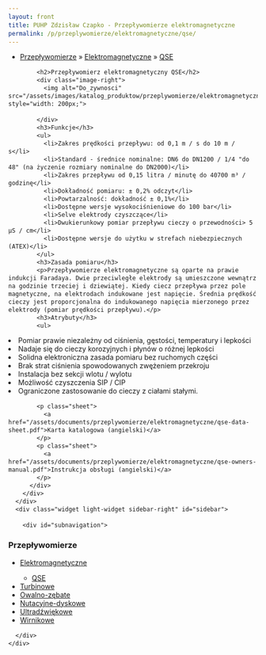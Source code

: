 ```yaml
---
layout: front
title: PUHP Zdzisław Czapko - Przepływomierze elektromagnetyczne
permalink: /p/przeplywomierze/elektromagnetyczne/qse/
---
```


<div id="content">
  <div class="wrapper-with-color-background">
    <div class="content-area-blog blog-background-sidebar-right">
      <div class="mainarea-left" id="mainarea">
        <div class="blogpost-blog3">
          <div class="post-content">
            <ul class="meta">
<li>
<a href="/p/przeplywomierze">Przepływomierze</a>
»
<a href="/p/przeplywomierze/elektromagnetyczne">Elektromagnetyczne</a>
»
<a href="/p/przeplywomierze/elektromagnetyczne/qse">QSE</a>
</li>
</ul>

            <h2>Przepływomierz elektromagnetyczny QSE</h2>
            <div class="image-right">
              <img alt="Do_zywnosci" src="/assets/images/katalog_produktow/przeplywomierze/elektromagnetyczne/qse.jpg" style="width: 200px;">

            </div>
            <h3>Funkcje</h3>
            <ul>
              <li>Zakres prędkości przepływu: od 0,1 m / s do 10 m / s</li>
              <li>Standard - średnice nominalne: DN6 do DN1200 / 1/4 "do 48" (na życzenie rozmiary nominalne do DN2000)</li>
              <li>Zakres przepływu od 0,15 litra / minutę do 40700 m³ / godzinę</li>
              <li>Dokładność pomiaru: ± 0,2% odczyt</li>
              <li>Powtarzalność: dokładność ± 0,1%</li>
              <li>Dostępne wersje wysokociśnieniowe do 100 bar</li>
              <li>Selve elektrody czyszczące</li>
              <li>Dwukierunkowy pomiar przepływu cieczy o przewodności> 5 µS / cm</li>
              <li>Dostępne wersje do użytku w strefach niebezpiecznych (ATEX)</li>
            </ul>
            <h3>Zasada pomiaru</h3>
            <p>Przepływomierze elektromagnetyczne są oparte na prawie indukcji Faradaya. Dwie przeciwległe elektrody są umieszczone wewnątrz na godzinie trzeciej i dziewiątej. Kiedy ciecz przepływa przez pole magnetyczne, na elektrodach indukowane jest napięcie. Średnia prędkość cieczy jest proporcjonalna do indukowanego napięcia mierzonego przez elektrody (pomiar prędkości przepływu).</p>
            <h3>Atrybuty</h3>
            <ul>
<li>Pomiar prawie niezależny od ciśnienia, gęstości, temperatury i lepkości</li>
<li>Nadaje się do cieczy korozyjnych i płynów o różnej lepkości</li>
<li>Solidna elektroniczna zasada pomiaru bez ruchomych części</li>
<li>Brak strat ciśnienia spowodowanych zwężeniem przekroju</li>
<li>Instalacja bez sekcji wlotu / wylotu</li>
<li>Możliwość czyszczenia SIP / CIP</li>
<li>Ograniczone zastosowanie do cieczy z ciałami stałymi.</li>
            </ul>
            
            <p class="sheet">
              <a href="/assets/documents/przeplywomierze/elektromagnetyczne/qse-data-sheet.pdf">Karta katalogowa (angielski)</a>
            </p>
            <p class="sheet">
              <a href="/assets/documents/przeplywomierze/elektromagnetyczne/qse-owners-manual.pdf">Instrukcja obsługi (angielski)</a>
            </p>
          </div>
        </div>
      </div>
      <div class="widget light-widget sidebar-right" id="sidebar">
        
        <div id="subnavigation">
<h3>Przepływomierze</h3>
<ul class="subcategories">
<li class="category"><a href="/p/przeplywomierze/elektromagnetyczne">Elektromagnetyczne</a></li>
<div class="light-widget">
<ul class="products">
<li class="product"><a href="/p/przeplywomierze/elektromagnetyczne/qse">QSE</a></li>
</ul>
</div>
<li class="category"><a href="/p/przeplywomierze/turbinowe">Turbinowe</a></li>
<li class="category"><a href="/p/przeplywomierze/owalno-zebate">Owalno-zębate</a></li>
<li class="category"><a href="/p/przeplywomierze/nutacyjne-dyskowe">Nutacyjne-dyskowe</a></li>
<li class="category"><a href="/p/przeplywomierze/ultradzwiekowe">Ultradźwiękowe</a></li>
<li class="category"><a href="/p/przeplywomierze/wirnikowe">Wirnikowe</a></li>
</ul>
</div>

      </div>
    </div>
  </div>
</div>